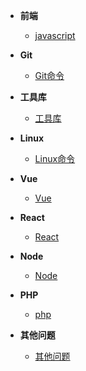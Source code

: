 - **前端**
  - [javascript](javascript/index)
- **Git**
  - [Git命令](Git/index)



- **工具库**
  - [工具库](工具库/index)



- **Linux**
  - [Linux命令](linux/index.md)
- **Vue**

  - [Vue](vue/index.md)
- **React**

  - [React](React/index.md)



- **Node**
  - [Node](node/index.md)


- **PHP**
  - [php](php/index.md)


- **其他问题**
  - [其他问题](其他问题/index.md)